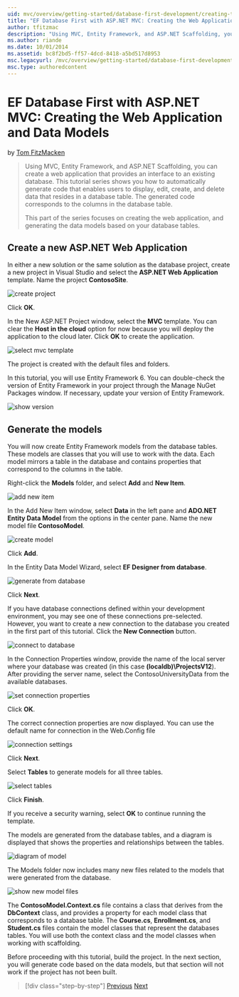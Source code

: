 ```yaml
---
uid: mvc/overview/getting-started/database-first-development/creating-the-web-application
title: "EF Database First with ASP.NET MVC: Creating the Web Application and Data Models | Microsoft Docs"
author: tfitzmac
description: "Using MVC, Entity Framework, and ASP.NET Scaffolding, you can create a web application that provides an interface to an existing database. This tutorial seri..."
ms.author: riande
ms.date: 10/01/2014
ms.assetid: bc8f2bd5-ff57-4dcd-8418-a5bd517d8953
msc.legacyurl: /mvc/overview/getting-started/database-first-development/creating-the-web-application
msc.type: authoredcontent
---
```

EF Database First with ASP.NET MVC: Creating the Web Application and Data Models
====================
by [Tom FitzMacken](https://github.com/tfitzmac)

> Using MVC, Entity Framework, and ASP.NET Scaffolding, you can create a web application that provides an interface to an existing database. This tutorial series shows you how to automatically generate code that enables users to display, edit, create, and delete data that resides in a database table. The generated code corresponds to the columns in the database table.
> 
> This part of the series focuses on creating the web application, and generating the data models based on your database tables.


## Create a new ASP.NET Web Application

In either a new solution or the same solution as the database project, create a new project in Visual Studio and select the **ASP.NET Web Application** template. Name the project **ContosoSite**.

![create project](creating-the-web-application/_static/image1.png)

Click **OK**.

In the New ASP.NET Project window, select the **MVC** template. You can clear the **Host in the cloud** option for now because you will deploy the application to the cloud later. Click **OK** to create the application.

![select mvc template](creating-the-web-application/_static/image2.png)

The project is created with the default files and folders.

In this tutorial, you will use Entity Framework 6. You can double-check the version of Entity Framework in your project through the Manage NuGet Packages window. If necessary, update your version of Entity Framework.

![show version](creating-the-web-application/_static/image3.png)

## Generate the models

You will now create Entity Framework models from the database tables. These models are classes that you will use to work with the data. Each model mirrors a table in the database and contains properties that correspond to the columns in the table.

Right-click the **Models** folder, and select **Add** and **New Item**.

![add new item](creating-the-web-application/_static/image4.png)

In the Add New Item window, select **Data** in the left pane and **ADO.NET Entity Data Model** from the options in the center pane. Name the new model file **ContosoModel**.

![create model](creating-the-web-application/_static/image5.png)

Click **Add**.

In the Entity Data Model Wizard, select **EF Designer from database**.

![generate from database](creating-the-web-application/_static/image6.png)

Click **Next**.

If you have database connections defined within your development environment, you may see one of these connections pre-selected. However, you want to create a new connection to the database you created in the first part of this tutorial. Click the **New Connection** button.

![connect to database](creating-the-web-application/_static/image7.png)

In the Connection Properties window, provide the name of the local server where your database was created (in this case **(localdb)\ProjectsV12**). After providing the server name, select the ContosoUniversityData from the available databases.

![set connection properties](creating-the-web-application/_static/image8.png)

Click **OK**.

The correct connection properties are now displayed. You can use the default name for connection in the Web.Config file

![connection settings](creating-the-web-application/_static/image9.png)

Click **Next**.

Select **Tables** to generate models for all three tables.

![select tables](creating-the-web-application/_static/image10.png)

Click **Finish**.

If you receive a security warning, select **OK** to continue running the template.

The models are generated from the database tables, and a diagram is displayed that shows the properties and relationships between the tables.

![diagram of model](creating-the-web-application/_static/image11.png)

The Models folder now includes many new files related to the models that were generated from the database.

![show new model files](creating-the-web-application/_static/image12.png)

The **ContosoModel.Context.cs** file contains a class that derives from the **DbContext** class, and provides a property for each model class that corresponds to a database table. The **Course.cs**, **Enrollment.cs**, and **Student.cs** files contain the model classes that represent the databases tables. You will use both the context class and the model classes when working with scaffolding.

Before proceeding with this tutorial, build the project. In the next section, you will generate code based on the data models, but that section will not work if the project has not been built.

> [!div class="step-by-step"]
> [Previous](setting-up-database.md)
> [Next](generating-views.md)

